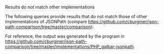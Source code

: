 Results do not match other implementations

The following queries provide results that do not match those of other implementations of JSONPath
(compare https://github.com/cburgmer/json-path-comparison/tree/master/comparison):


For reference, the output was generated by the program in https://github.com/cburgmer/json-path-comparison/tree/master/implementations/PHP_galbar-jsonpath.
